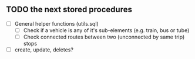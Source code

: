 ## TODO the next stored procedures

- [ ] General helper functions (utils.sql)
    - [ ] Check if a vehicle is any of it's sub-elements (e.g. train, bus or tube)
    - [ ] Check connected routes between two (unconnected by same trip) stops
- [ ] create, update, deletes?